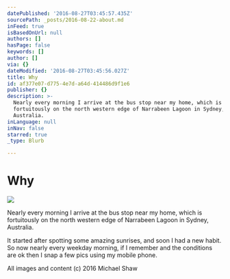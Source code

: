 ```yaml
---
datePublished: '2016-08-27T03:45:57.435Z'
sourcePath: _posts/2016-08-22-about.md
inFeed: true
isBasedOnUrl: null
authors: []
hasPage: false
keywords: []
author: []
via: {}
dateModified: '2016-08-27T03:45:56.027Z'
title: Why
id: af377e07-d775-4e7d-a64d-414486d9f1e6
publisher: {}
description: >-
  Nearly every morning I arrive at the bus stop near my home, which is
  fortuitously on the north western edge of Narrabeen Lagoon in Sydney,
  Australia.
inLanguage: null
inNav: false
starred: true
_type: Blurb

---
```

# Why
![](https://the-grid-user-content.s3-us-west-2.amazonaws.com/e9528543-0889-4ebd-8889-3ffb8fef59f1.jpg)

Nearly every morning I arrive at the bus stop near my home, which is fortuitously on the north western edge of Narrabeen Lagoon in Sydney, Australia.

It started after spotting some amazing sunrises, and soon I had a new habit. So now nearly every weekday morning, if I remember and the conditions are ok then I snap a few pics using my mobile phone.

All images and content (c) 2016 Michael Shaw
